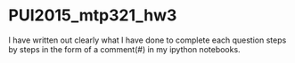 # PUI2015_mtp321_hw3

I have written out clearly what I have done to complete each question steps by steps in the form of a comment(#) in my ipython notebooks. 
